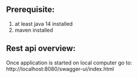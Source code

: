 ## Prerequisite:
1. at least java 14 installed
2. maven installed

## Rest api overview:
Once application is started on local computer go to: http://localhost:8080/swagger-ui/index.html
